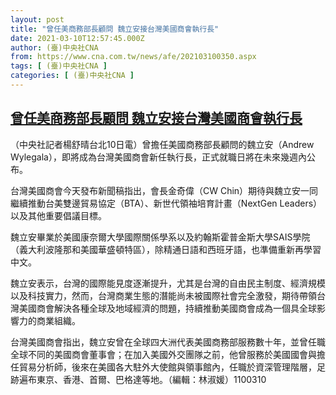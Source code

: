 ```yaml
---
layout: post
title: "曾任美商務部長顧問 魏立安接台灣美國商會執行長"
date: 2021-03-10T12:57:45.000Z
author: (臺)中央社CNA
from: https://www.cna.com.tw/news/afe/202103100350.aspx
tags: [ (臺)中央社CNA ]
categories: [ (臺)中央社CNA ]
---
```

<!--1615381065000-->
[曾任美商務部長顧問 魏立安接台灣美國商會執行長](https://www.cna.com.tw/news/afe/202103100350.aspx)
------

<div>
<div></div><div class="paragraph"><p>（中央社記者楊舒晴台北10日電）曾擔任美國商務部長顧問的魏立安（Andrew Wylegala），即將成為台灣美國商會新任執行長，正式就職日將在未來幾週內公布。</p><p>台灣美國商會今天發布新聞稿指出，會長金奇偉（CW Chin）期待與魏立安一同繼續推動台美雙邊貿易協定（BTA）、新世代領袖培育計畫（NextGen Leaders）以及其他重要倡議目標。</p><p>魏立安畢業於美國康奈爾大學國際關係學系以及約翰斯霍普金斯大學SAIS學院（義大利波隆那和美國華盛頓特區），除精通日語和西班牙語，也準備重新再學習中文。</p><p>魏立安表示，台灣的國際能見度逐漸提升，尤其是台灣的自由民主制度、經濟規模以及科技實力，然而，台灣商業生態的潛能尚未被國際社會完全激發，期待帶領台灣美國商會解決各種全球及地域經濟的問題，持續推動美國商會成為一個具全球影響力的商業組織。</p><p>台灣美國商會指出，魏立安曾在全球四大洲代表美國商務部服務數十年，並曾任職全球不同的美國商會董事會；在加入美國外交團隊之前，他曾服務於美國國會與擔任貿易分析師，後來在美國各大駐外大使館與領事館內，任職於資深管理階層，足跡遍布東京、香港、首爾、巴格達等地。（編輯：林淑媛）1100310</p></div>
</div>
